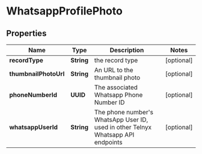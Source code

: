 

# WhatsappProfilePhoto


## Properties

| Name | Type | Description | Notes |
|------------ | ------------- | ------------- | -------------|
|**recordType** | **String** | the record type |  [optional] |
|**thumbnailPhotoUrl** | **String** | An URL to the thumbnail photo |  [optional] |
|**phoneNumberId** | **UUID** | The associated Whatsapp Phone Number ID |  [optional] |
|**whatsappUserId** | **String** | The phone number&#39;s WhatsApp User ID, used in other Telnyx Whatsapp API endpoints |  [optional] |



